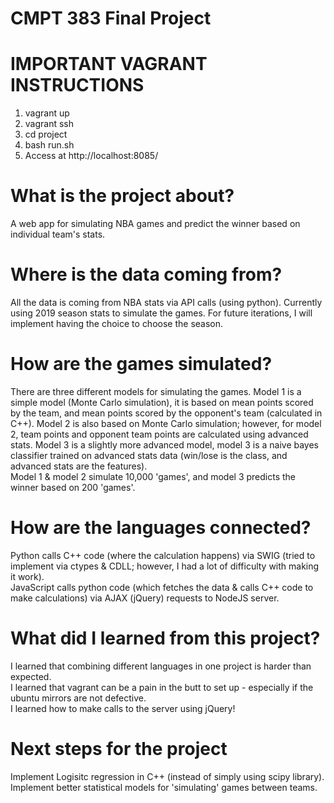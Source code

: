 # CMPT 383 Final Project

# IMPORTANT VAGRANT INSTRUCTIONS
1. vagrant up 
2. vagrant ssh 
3. cd project 
4. bash run.sh 
5. Access at http://localhost:8085/

# What is the project about? 
A web app for simulating NBA games and predict the winner based on individual team's stats.

# Where is the data coming from?
All the data is coming from NBA stats via API calls (using python). Currently using 2019 season stats to simulate the games. For future iterations, I will implement having the choice to choose the season.

# How are the games simulated?
There are three different models for simulating the games. Model 1 is a simple model (Monte Carlo simulation), it is based on mean points scored by the team, and mean points scored by the opponent's team (calculated in C++). Model 2 is also based on Monte Carlo simulation; however, for model 2, team points and opponent team points are calculated using advanced stats. Model 3 is a slightly more advanced model, model 3 is a naive bayes classifier trained on advanced stats data (win/lose is the class, and advanced stats are the features). \
Model 1 & model 2 simulate 10,000 'games', and model 3 predicts the winner based on 200 'games'.

# How are the languages connected?
Python calls C++ code (where the calculation happens) via SWIG (tried to implement via ctypes & CDLL; however, I had a lot of difficulty with making it work). \
JavaScript calls python code (which fetches the data & calls C++ code to make calculations) via AJAX (jQuery) requests to NodeJS server.

# What did I learned from this project?
I learned that combining different languages in one project is harder than expected.\
I learned that vagrant can be a pain in the butt to set up - especially if the ubuntu mirrors are not defective. \
I learned how to make calls to the server using jQuery! 

# Next steps for the project
Implement Logisitc regression in C++ (instead of simply using scipy library).\
Implement better statistical models for 'simulating' games between teams.